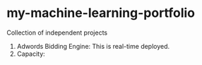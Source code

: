 # my-machine-learning-portfolio

Collection of independent projects

1. Adwords Bidding Engine: This is real-time deployed.
2. Capacity:
